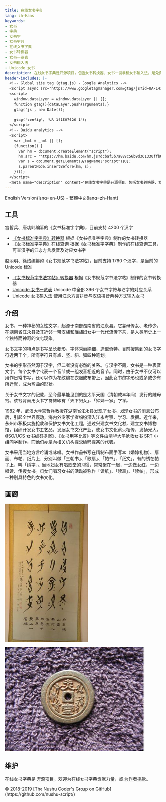 ```yaml
---
title: 在线女书字典
lang: zh-Hans
keywords:
- 女书
- 字典
- 女书字
- 女书字典
- 在线女书字典
- 女书转换器
- 女书一览表
- 女书输入法
- Unicode 女书
description: 在线女书字典是开源项目，包括女书转换器、女书一览表和女书输入法，是免费、综合、全面的女书查询和学习网站。
header-includes: |-
  <!-- Global site tag (gtag.js) - Google Analytics -->
  <script async src="https://www.googletagmanager.com/gtag/js?id=UA-141507626-1"></script>
  <script>
    window.dataLayer = window.dataLayer || [];
    function gtag(){dataLayer.push(arguments);}
    gtag('js', new Date());

    gtag('config', 'UA-141507626-1');
  </script>
  <!-- Baidu analytics -->
  <script>
    var _hmt = _hmt || [];
    (function() {
      var hm = document.createElement("script");
      hm.src = "https://hm.baidu.com/hm.js?dcbaf5b7a829c56b9d361330ffb0a26e";
      var s = document.getElementsByTagName("script")[0]; 
      s.parentNode.insertBefore(hm, s);
    })();
  </script>
  <meta name="description" content="在线女书字典是开源项目，包括女书转换器、女书一览表和女书输入法，是免费、综合、全面的女书查询和学习网站。" />
---
```


[English Version](index-en.html){lang=en-US} - [繁體中文](index-zh-Hant.html){lang=zh-Hant}

## 工具

宫哲兵、唐功𬀩编纂的《女书标准字字典》，目前支持 4200 个汉字

* [《女书标准字字典》转换器](nsbzz/) 根据《女书标准字字典》制作的女书转换器
* [《女书标准字字典》在线查询](nsbzz/dict/) 根据《女书标准字字典》制作的在线查询工具，可查汉字的江永方言发音及对应女书字

赵丽明、徐焰编纂的《女书规范字书法字帖》，目前支持 1760 个汉字，是当前的 Unicode 标准

* [《女书规范字书法字帖》转换器](unicode/) 根据《女书规范字书法字帖》制作的女书转换器
* [Unicode 女书一览表](https://github.com/nushu-script/unicode_nushu/blob/master/data.csv) Unicode 中全部 396 个女书字符与汉字的对应关系
* [Unicode 女书输入法](https://github.com/nushu-script/rime-unicode_nushu) 使用江永方言拼音与汉语拼音两种方式输入女书

## 介绍

女书，一种神秘的女性文字，起源于南部湖南省的江永县。它靠母传女、老传少，在湖南省江永县及其近邻一带汉族和瑶族妇女中一代代流传下来，是人类历史上一个独特而神奇的文化现象。

女书文字的特点是书写呈长菱形，字体秀丽娟细，造型奇特。目前搜集到的女书字符近两千个，所有字符只有点、竖、斜、弧四种笔划。

女书的字形虽然源于汉字，但二者没有必然的关系。与汉字不同，女书是一种表音文字，每个女书字代表一个音节或一组发音相近的音节。同时，由于女书不仅可以用作日常书写，还可以作为花纹编在衣服或布带上，因此女书的字形也或多或少有所迁就，成为弯曲的形状。

关于女书文字的记载，至今最早能见到的是太平天国（清朝咸丰年间）发行的雕母钱。该钱背面用女书字符铸印有「天下妇女」、「姊妹一家」字样。

1982 年，武汉大学宫哲兵教授在湖南省江永县发现了女书。发现女书的消息公布后，引起全世界轰动，海内外专家学者纷纷深入江永考察、学习、发掘。近年来，永州市积极实施抢救和保护女书文化工程，通过兴建女书文化村，建立女书博物馆，组织开发女书工艺品，发展女书文化产业，使女书文化薪火相传，发扬光大。《ISO/UCS 女书编码提案》、《女书用字比较》等文件由清华大学抢救女书 SRT 小组同学制作，而他们亦是向相关机构提交编码提案的代表。

女书采用当地方言吟诵或咏唱。女书作品书写在精制布面手写本（婚嫁礼物）、扇面、布帕、纸片上，分别叫做「三朝书」、「歌扇」、「帕书」、「纸文」。有的绣在帕子上，叫「绣字」。当地妇女有唱歌堂的习惯，常常聚在一起，一边做女红，一边唱读、传授女书。妇女们唱习女书的活动被称作「读纸」、「读扇」、「读帕」，形成一种别具特色的女书文化。

## 画廊

![[女书作品](http://photo.blog.sina.com.cn/photo/1368797710/5196320ege1f91cd284d1)](index.files/calligraphy.jpg)

![[刻有女书的雕母钱](http://blog.sina.com.cn/s/blog_ad72d50a0102x0ec.html)](index.files/coin.jpg)

## 维护

在线女书字典是 [开源项目](https://github.com/nushu-script/)，欢迎为在线女书字典贡献力量，或 [为作者捐款](https://sgal.self.sugina.cc/alipay.jpg)。

<footer lang="en-US">
<p>&copy; 2018-2019 [The Nushu Coder's Group on GitHub](https://github.com/nushu-script/)</p>
</footer>
